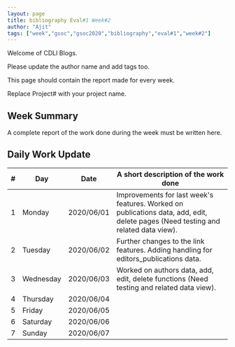 ```yaml
---
layout: page
title: bibliography Eval#1 Week#2
author: "Ajit"
tags: ["week","gsoc","gsoc2020","bibliography","eval#1","week#2"]
---
```

Welcome of CDLI Blogs.

Please update the author name and add tags too. 

This page should contain the report made for every week.

Replace Project# with your project name.

## Week Summary

A complete report of the work done during the week must be written here. 


## Daily Work Update

|\#|Day|Date|A short description of the work done|  
|---	|---	|---	|---	|  
|1   	| Monday 	|   2020/06/01	| Improvements for last week's features. Worked on publications data, add, edit, delete pages (Need testing and related data view). |  
|2   	| Tuesday  	|   2020/06/02	| Further changes to the link features. Adding handling for editors_publications data.  	|  
|3   	| Wednesday  	|  2020/06/03 	| Worked on authors data, add, edit, delete functions (Need testing and related data view).  	|  
|4   	| Thursday  	|   2020/06/04	|   	|  
|5   	| Friday  	|   2020/06/05	|   	|  
|6   	| Saturday  	|   2020/06/06	|   	|  
|7   	| Sunday  	|   2020/06/07	|   	|  
